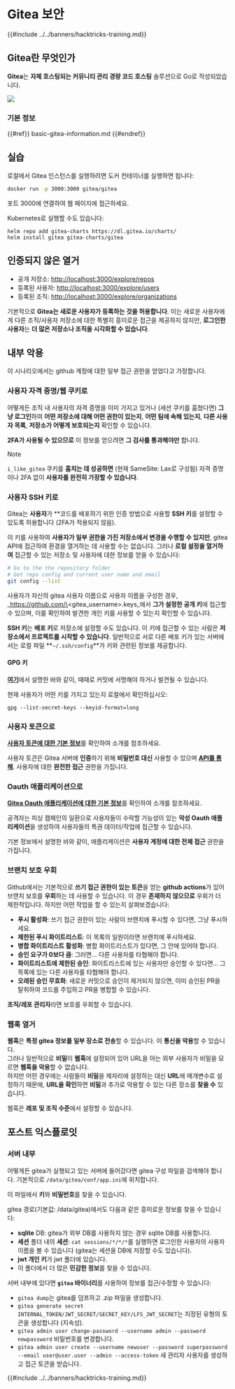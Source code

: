 # Gitea 보안

{{#include ../../banners/hacktricks-training.md}}

## Gitea란 무엇인가

**Gitea**는 **자체 호스팅되는 커뮤니티 관리 경량 코드 호스팅** 솔루션으로 Go로 작성되었습니다.

![](<../../images/image (160).png>)

### 기본 정보

{{#ref}}
basic-gitea-information.md
{{#endref}}

## 실습

로컬에서 Gitea 인스턴스를 실행하려면 도커 컨테이너를 실행하면 됩니다:
```bash
docker run -p 3000:3000 gitea/gitea
```
포트 3000에 연결하여 웹 페이지에 접근하세요.

Kubernetes로 실행할 수도 있습니다:
```
helm repo add gitea-charts https://dl.gitea.io/charts/
helm install gitea gitea-charts/gitea
```
## 인증되지 않은 열거

- 공개 저장소: [http://localhost:3000/explore/repos](http://localhost:3000/explore/repos)
- 등록된 사용자: [http://localhost:3000/explore/users](http://localhost:3000/explore/users)
- 등록된 조직: [http://localhost:3000/explore/organizations](http://localhost:3000/explore/organizations)

기본적으로 **Gitea는 새로운 사용자가 등록하는 것을 허용합니다**. 이는 새로운 사용자에게 다른 조직/사용자 저장소에 대한 특별히 흥미로운 접근을 제공하지 않지만, **로그인한 사용자**는 **더 많은 저장소나 조직을 시각화할 수 있습니다**.

## 내부 악용

이 시나리오에서는 github 계정에 대한 일부 접근 권한을 얻었다고 가정합니다.

### 사용자 자격 증명/웹 쿠키로

어떻게든 조직 내 사용자의 자격 증명을 이미 가지고 있거나 (세션 쿠키를 훔쳤다면) **그냥 로그인**하여 **어떤 저장소에 대해 어떤 권한이 있는지**, **어떤 팀에 속해 있는지**, **다른 사용자 목록**, **저장소가 어떻게 보호되는지** 확인할 수 있습니다.

**2FA가 사용될 수 있으므로** 이 정보를 얻으려면 **그 검사를 통과해야만** 합니다.

> [!NOTE]
> `i_like_gitea` 쿠키를 **훔치는 데 성공하면** (현재 SameSite: Lax로 구성됨) 자격 증명이나 2FA 없이 **사용자를 완전히 가장할 수 있습니다**.

### 사용자 SSH 키로

Gitea는 **사용자**가 **코드를 배포하기 위한 인증 방법으로 사용할 **SSH 키**를 설정할 수 있도록 허용합니다 (2FA가 적용되지 않음).

이 키를 사용하여 **사용자가 일부 권한을 가진 저장소에서 변경을 수행할 수 있지만**, gitea API에 접근하여 환경을 열거하는 데 사용할 수는 없습니다. 그러나 **로컬 설정을 열거하여** 접근할 수 있는 저장소 및 사용자에 대한 정보를 얻을 수 있습니다:
```bash
# Go to the the repository folder
# Get repo config and current user name and email
git config --list
```
사용자가 자신의 gitea 사용자 이름으로 사용자 이름을 구성한 경우, _https://github.com/\<gitea_username>.keys_에서 **그가 설정한 공개 키**에 접근할 수 있으며, 이를 확인하여 발견한 개인 키를 사용할 수 있는지 확인할 수 있습니다.

**SSH 키**는 **배포 키**로 저장소에 설정할 수도 있습니다. 이 키에 접근할 수 있는 사람은 **저장소에서 프로젝트를 시작할 수 있습니다**. 일반적으로 서로 다른 배포 키가 있는 서버에서는 로컬 파일 **`~/.ssh/config`**가 키와 관련된 정보를 제공합니다.

#### GPG 키

[**여기**](https://github.com/carlospolop/hacktricks-cloud/blob/master/pentesting-ci-cd/gitea-security/broken-reference/README.md)에서 설명한 바와 같이, 때때로 커밋에 서명해야 하거나 발견될 수 있습니다.

현재 사용자가 어떤 키를 가지고 있는지 로컬에서 확인하십시오:
```shell
gpg --list-secret-keys --keyid-format=long
```
### 사용자 토큰으로

[**사용자 토큰에 대한 기본 정보**](basic-gitea-information.md#personal-access-tokens)를 확인하여 소개를 참조하세요.

사용자 토큰은 Gitea 서버에 **인증**하기 위해 **비밀번호 대신** 사용할 수 있으며 [**API를 통해**](https://try.gitea.io/api/swagger#/). 사용자에 대한 **완전한 접근** 권한을 가집니다.

### Oauth 애플리케이션으로

[**Gitea Oauth 애플리케이션에 대한 기본 정보**](./#with-oauth-application)를 확인하여 소개를 참조하세요.

공격자는 피싱 캠페인의 일환으로 사용자들이 수락할 가능성이 있는 **악성 Oauth 애플리케이션**을 생성하여 사용자들의 특권 데이터/작업에 접근할 수 있습니다.

기본 정보에서 설명한 바와 같이, 애플리케이션은 **사용자 계정에 대한 전체 접근** 권한을 가집니다.

### 브랜치 보호 우회

Github에서는 기본적으로 **쓰기 접근 권한이 있는 토큰**을 얻는 **github actions**가 있어 브랜치 보호를 **우회**하는 데 사용할 수 있습니다. 이 경우 **존재하지 않으므로** 우회가 더 제한적입니다. 하지만 어떤 작업을 할 수 있는지 살펴보겠습니다:

- **푸시 활성화**: 쓰기 접근 권한이 있는 사람이 브랜치에 푸시할 수 있다면, 그냥 푸시하세요.
- **제한된 푸시 화이트리스트**: 이 목록의 일원이라면 브랜치에 푸시하세요.
- **병합 화이트리스트 활성화**: 병합 화이트리스트가 있다면, 그 안에 있어야 합니다.
- **승인 요구가 0보다 큼**: 그러면... 다른 사용자를 타협해야 합니다.
- **화이트리스트에 제한된 승인**: 화이트리스트에 있는 사용자만 승인할 수 있다면... 그 목록에 있는 다른 사용자를 타협해야 합니다.
- **오래된 승인 무효화**: 새로운 커밋으로 승인이 제거되지 않으면, 이미 승인된 PR을 탈취하여 코드를 주입하고 PR을 병합할 수 있습니다.

**조직/레포 관리자**라면 보호를 우회할 수 있습니다.

### 웹훅 열거

**웹훅**은 **특정 gitea 정보를 일부 장소로 전송**할 수 있습니다. 이 **통신을 악용**할 수 있습니다.\
그러나 일반적으로 **비밀**이 **웹훅**에 설정되어 있어 URL을 아는 외부 사용자가 비밀을 모르면 **웹훅을 악용**할 수 없습니다.\
하지만 어떤 경우에는 사람들이 **비밀**을 제자리에 설정하는 대신 **URL**에 매개변수로 설정하기 때문에, **URL을 확인**하면 **비밀**과 추가로 악용할 수 있는 다른 장소를 **찾을 수** 있습니다.

웹훅은 **레포 및 조직 수준**에서 설정할 수 있습니다.

## 포스트 익스플로잇

### 서버 내부

어떻게든 gitea가 실행되고 있는 서버에 들어갔다면 gitea 구성 파일을 검색해야 합니다. 기본적으로 `/data/gitea/conf/app.ini`에 위치합니다.

이 파일에서 **키**와 **비밀번호**를 찾을 수 있습니다.

gitea 경로(기본값: /data/gitea)에서도 다음과 같은 흥미로운 정보를 찾을 수 있습니다:

- **sqlite** DB: gitea가 외부 DB를 사용하지 않는 경우 sqlite DB를 사용합니다.
- **세션** 폴더 내의 **세션**: `cat sessions/*/*/*`를 실행하면 로그인한 사용자의 사용자 이름을 볼 수 있습니다 (gitea는 세션을 DB에 저장할 수도 있습니다).
- **jwt 개인 키**가 jwt 폴더에 있습니다.
- 이 폴더에서 더 많은 **민감한 정보**를 찾을 수 있습니다.

서버 내부에 있다면 **`gitea` 바이너리**를 사용하여 정보를 접근/수정할 수 있습니다:

- `gitea dump`는 gitea를 덤프하고 .zip 파일을 생성합니다.
- `gitea generate secret INTERNAL_TOKEN/JWT_SECRET/SECRET_KEY/LFS_JWT_SECRET`는 지정된 유형의 토큰을 생성합니다 (지속성).
- `gitea admin user change-password --username admin --password newpassword` 비밀번호를 변경합니다.
- `gitea admin user create --username newuser --password superpassword --email user@user.user --admin --access-token` 새 관리자 사용자를 생성하고 접근 토큰을 받습니다.

{{#include ../../banners/hacktricks-training.md}}
